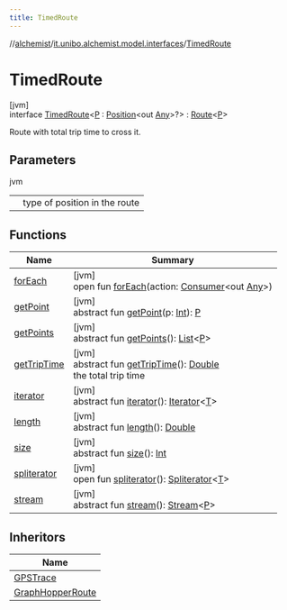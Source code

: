 ```yaml
---
title: TimedRoute
---
```

//[alchemist](../../../index.html)/[it.unibo.alchemist.model.interfaces](../index.html)/[TimedRoute](index.html)



# TimedRoute



[jvm]\
interface [TimedRoute](index.html)<[P](index.html) : [Position](../-position/index.html)<out [Any](https://kotlinlang.org/api/latest/jvm/stdlib/kotlin/-any/index.html)>?> : [Route](../-route/index.html)<[P](index.html)> 

Route with total trip time to cross it.



## Parameters


jvm

| | |
|---|---|
| <P> | type of position in the route |



## Functions


| Name | Summary |
|---|---|
| [forEach](../../it.unibo.alchemist.expressions.implementations/-list-tree-node/index.html#-655675525%2FFunctions%2F-134779887) | [jvm]<br>open fun [forEach](../../it.unibo.alchemist.expressions.implementations/-list-tree-node/index.html#-655675525%2FFunctions%2F-134779887)(action: [Consumer](https://docs.oracle.com/javase/8/docs/api/java/util/function/Consumer.html)<out [Any](https://kotlinlang.org/api/latest/jvm/stdlib/kotlin/-any/index.html)>) |
| [getPoint](../-route/get-point.html) | [jvm]<br>abstract fun [getPoint](../-route/get-point.html)(p: [Int](https://kotlinlang.org/api/latest/jvm/stdlib/kotlin/-int/index.html)): [P](index.html) |
| [getPoints](../-route/get-points.html) | [jvm]<br>abstract fun [getPoints](../-route/get-points.html)(): [List](https://docs.oracle.com/javase/8/docs/api/java/util/List.html)<[P](index.html)> |
| [getTripTime](get-trip-time.html) | [jvm]<br>abstract fun [getTripTime](get-trip-time.html)(): [Double](https://kotlinlang.org/api/latest/jvm/stdlib/kotlin/-double/index.html)<br>the total trip time |
| [iterator](../../it.unibo.alchemist.loader.variables/-arbitrary-variable/index.html#-1606146105%2FFunctions%2F-134779887) | [jvm]<br>abstract fun [iterator](../../it.unibo.alchemist.loader.variables/-arbitrary-variable/index.html#-1606146105%2FFunctions%2F-134779887)(): [Iterator](https://docs.oracle.com/javase/8/docs/api/java/util/Iterator.html)<[T](../../it.unibo.alchemist.model.implementations.movestrategies.speed/-trace-dependant-speed/index.html)> |
| [length](../-route/length.html) | [jvm]<br>abstract fun [length](../-route/length.html)(): [Double](https://kotlinlang.org/api/latest/jvm/stdlib/kotlin/-double/index.html) |
| [size](../-route/size.html) | [jvm]<br>abstract fun [size](../-route/size.html)(): [Int](https://kotlinlang.org/api/latest/jvm/stdlib/kotlin/-int/index.html) |
| [spliterator](../../it.unibo.alchemist.expressions.implementations/-list-tree-node/index.html#-677603448%2FFunctions%2F-134779887) | [jvm]<br>open fun [spliterator](../../it.unibo.alchemist.expressions.implementations/-list-tree-node/index.html#-677603448%2FFunctions%2F-134779887)(): [Spliterator](https://docs.oracle.com/javase/8/docs/api/java/util/Spliterator.html)<[T](../../it.unibo.alchemist.model.implementations.movestrategies.speed/-trace-dependant-speed/index.html)> |
| [stream](../-route/stream.html) | [jvm]<br>abstract fun [stream](../-route/stream.html)(): [Stream](https://docs.oracle.com/javase/8/docs/api/java/util/stream/Stream.html)<[P](index.html)> |


## Inheritors


| Name |
|---|
| [GPSTrace](../-g-p-s-trace/index.html) |
| [GraphHopperRoute](../../it.unibo.alchemist.model.implementations.routes/-graph-hopper-route/index.html) |

